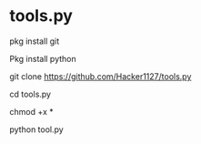 # tools.py

pkg install git

Pkg install python

git clone https://github.com/Hacker1127/tools.py

cd tools.py

chmod +x *

python tool.py 
